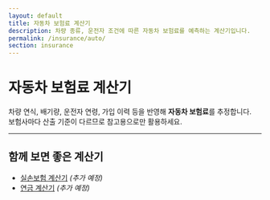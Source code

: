 ```yaml
---
layout: default
title: 자동차 보험료 계산기
description: 차량 종류, 운전자 조건에 따른 자동차 보험료를 예측하는 계산기입니다.
permalink: /insurance/auto/
section: insurance
---
```


# 자동차 보험료 계산기

차량 연식, 배기량, 운전자 연령, 가입 이력 등을 반영해 **자동차 보험료**를 추정합니다.  
보험사마다 산출 기준이 다르므로 참고용으로만 활용하세요.

---

## 함께 보면 좋은 계산기
- [실손보험 계산기](/insurance/health/) _(추가 예정)_  
- [연금 계산기](/insurance/pension/) _(추가 예정)_  

